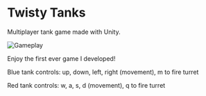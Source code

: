 # Twisty Tanks
Multiplayer tank game made with Unity.

![Gameplay](https://user-images.githubusercontent.com/54961512/135631620-89a74885-69b5-4d7d-842f-d8760f2ad650.gif)

Enjoy the first ever game I developed!



Blue tank controls: up, down, left, right (movement), m to fire turret

Red tank controls: w, a, s, d (movement), q to fire turret
